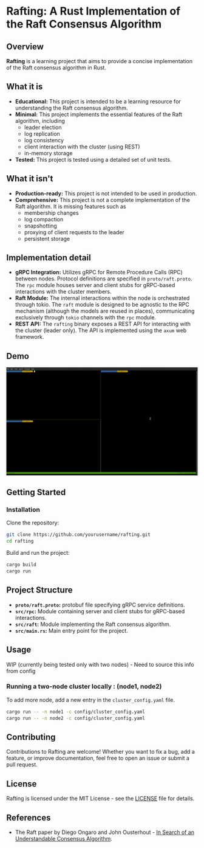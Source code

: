 # Rafting: A Rust Implementation of the Raft Consensus Algorithm

## Overview

**Rafting** is a learning project that aims to provide a concise implementation of the Raft consensus algorithm in Rust.

## What it is

- **Educational:** This project is intended to be a learning resource for understanding the Raft consensus algorithm.
- **Minimal:** This project implements the essential features of the Raft algorithm, including
    - leader election
    - log replication
    - log consistency
    - client interaction with the cluster (using REST)
    - in-memory storage
- **Tested:** This project is tested using a detailed set of unit tests.

## What it isn't

- **Production-ready:** This project is not intended to be used in production.
- **Comprehensive:** This project is not a complete implementation of the Raft algorithm. It is missing features such as
    - membership changes
    - log compaction
    - snapshotting
    - proxying of client requests to the leader
    - persistent storage

## Implementation detail

- **gRPC Integration:** Utilizes gRPC for Remote Procedure Calls (RPC) between nodes. Protocol definitions are specified in `proto/raft.proto`.
  The `rpc` module houses server and client stubs for gRPC-based interactions with the cluster members.
- **Raft Module:** The internal interactions within the node is orchestrated through tokio. The `raft` module is designed to be agnostic to the RPC
  mechanism (although the models are reused in places), communicating
  exclusively through `tokio` channels with the `rpc` module.
- **REST API:** The `rafting` binary exposes a REST API for interacting with the cluster (leader only). The API is implemented using the `axum` web
  framework.

## Demo

![](https://github.com/arunma/rafting/blob/master/rafting.gif)

## Getting Started

### Installation

Clone the repository:

```bash
git clone https://github.com/yourusername/rafting.git
cd rafting
```

Build and run the project:

```bash
cargo build
cargo run
```

## Project Structure

- **`proto/raft.proto`:** protobuf file specifying gRPC service definitions.
- **`src/rpc`:** Module containing server and client stubs for gRPC-based interactions.
- **`src/raft`:** Module implementing the Raft consensus algorithm.
- **`src/main.rs`:** Main entry point for the project.

## Usage

WIP (currently being tested only with two nodes) - Need to source this info from config

### Running a two-node cluster locally : (node1, node2)

To add more node, add a new entry in the `cluster_config.yaml` file.

```bash
cargo run -- -n node1 -c config/cluster_config.yaml
cargo run -- -n node2 -c config/cluster_config.yaml
```

## Contributing

Contributions to Rafting are welcome! Whether you want to fix a bug, add a feature, or improve documentation, feel free to open an issue or submit a
pull request.

## License

Rafting is licensed under the MIT License - see the [LICENSE](LICENSE) file for details.

## References

- The Raft paper by Diego Ongaro and John Ousterhout - [In Search of an Understandable Consensus Algorithm](https://raft.github.io/raft.pdf).
